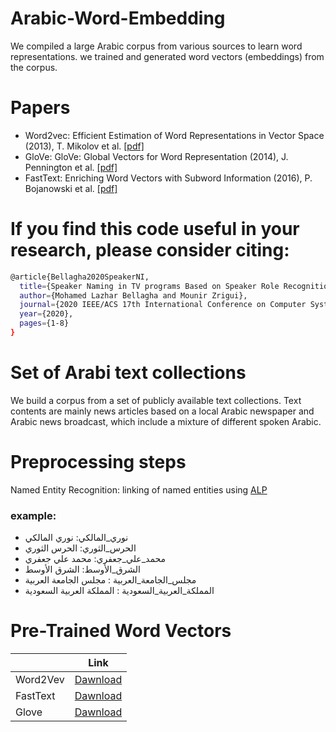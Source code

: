 # Arabic-Word-Embedding
We compiled a large Arabic corpus from various sources to learn word representations. we trained and generated word vectors (embeddings) from the corpus.

# Papers
* Word2vec: Efficient Estimation of Word Representations in Vector Space (2013), T. Mikolov et al. [[pdf]](https://arxiv.org/pdf/1301.3781.pdf)
* GloVe: GloVe: Global Vectors for Word Representation (2014), J. Pennington et al. [[pdf]](https://nlp.stanford.edu/pubs/glove.pdf)
* FastText: Enriching Word Vectors with Subword Information (2016), P. Bojanowski et al. [[pdf]](https://arxiv.org/pdf/1607.04606v1.pdf)
# If you find this code useful in your research, please consider citing:
```sh
@article{Bellagha2020SpeakerNI,
  title={Speaker Naming in TV programs Based on Speaker Role Recognition},
  author={Mohamed Lazhar Bellagha and Mounir Zrigui},
  journal={2020 IEEE/ACS 17th International Conference on Computer Systems and Applications (AICCSA)},
  year={2020},
  pages={1-8}
}
```
# Set of Arabi text collections
We build a corpus from a set of publicly available text collections. Text contents are mainly news articles based on a local Arabic newspaper and Arabic news broadcast, which include a mixture of different spoken Arabic.

# Preprocessing steps
Named Entity Recognition: linking of named entities using [ALP](http://arabicnlp.pro/arabic-nlp-tool/)
### example: 
* نوري_المالكي: نوري المالكي
* الحرس_الثوري: الحرس الثوري 
* محمد_علي_جعفري: محمد علي جعفري 
* الشرق_الأوسط: الشرق الأوسط
* مجلس_الجامعة_العربية : مجلس الجامعة العربية
* المملكة_العربية_السعودية : المملكة العربية السعودية

# Pre-Trained Word Vectors

| | Link | 
|---|---|
| Word2Vev|[Dawnload](https://mega.nz/folder/R6xQgQqC#4wR_LIlXx14jRfrroFsDNA) |
| FastText|[Dawnload](https://mega.nz/folder/d3hUnQLJ#C0WsvwQ5VgN3VV9V7KWsGA) |
| Glove|[Dawnload](https://mega.nz/folder/wr4UjAwI#e643g99PMsVhYAQ07OMwZQ) |
